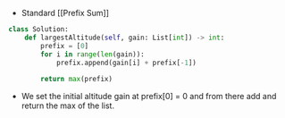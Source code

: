 - Standard [[Prefix Sum]]

```python
class Solution:
	def largestAltitude(self, gain: List[int]) -> int:
		prefix = [0]
		for i in range(len(gain)):
			prefix.append(gain[i] + prefix[-1])
	
		return max(prefix)
```

- We set the initial altitude gain at prefix[0] = 0 and from there add and return the max of the list. 
